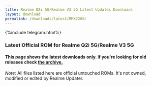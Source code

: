 ```yaml
---
title: Realme Q2i 5G/Realme V3 5G Latest Updates Downloads
layout: download
permalink: /downloads/latest/RMX2200/
---
```

<script>
    $(document).ready(function () {
        loadLatest("RMX2200");
    });
</script>

{%include telegram.html%}

<div class="col-12 mx-auto">
    <h3 class="title bg-light p-2 rounded">Latest Official ROM for Realme Q2i 5G/Realme V3 5G</h3>
    <h4>This page shows the latest downloads only. If you're looking for old releases check
        <a href="/downloads/archive/RMX2200/">the archive.</a></h4>
    <p><i>Note: </i>All files listed here are official untouched ROMs.
        It's not owned, modified or edited by Realme Updater.</p>
    <div id="downloads">
    </div>
</div>